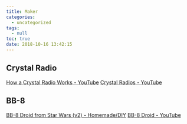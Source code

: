 ```yaml
---
title: Maker
categories:
  - uncategorized
tags:
  - null
toc: true
date: 2018-10-16 13:42:15
---
```


## Crystal Radio

[How a Crystal Radio Works - YouTube](https://www.youtube.com/watch?v=0-PParSmwtE)
[Crystal Radios - YouTube](https://www.youtube.com/playlist?list=PLFsZmHTZL-zlSltC6ELZW9PK4ks7wgPRz)


## BB-8

[BB-8 Droid from Star Wars (v2) - Homemade/DIY](https://rimstar.org/science_electronics_projects/bb-8_star_wars_droid_v2.htm)
[BB-8 Droid - YouTube](https://www.youtube.com/playlist?list=PLFsZmHTZL-zmztc_P7h2tqLxKJHu0vH1e)
